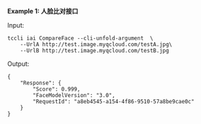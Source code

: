 **Example 1: 人脸比对接口**



Input: 

```
tccli iai CompareFace --cli-unfold-argument  \
    --UrlA http://test.image.myqcloud.com/testA.jpg\
    --UrlB http://test.image.myqcloud.com/testB.jpg
```

Output: 
```
{
    "Response": {
        "Score": 0.999,
        "FaceModelVersion": "3.0",
        "RequestId": "a8eb4545-a154-4f86-9510-57a8be9cae0c"
    }
}
```

